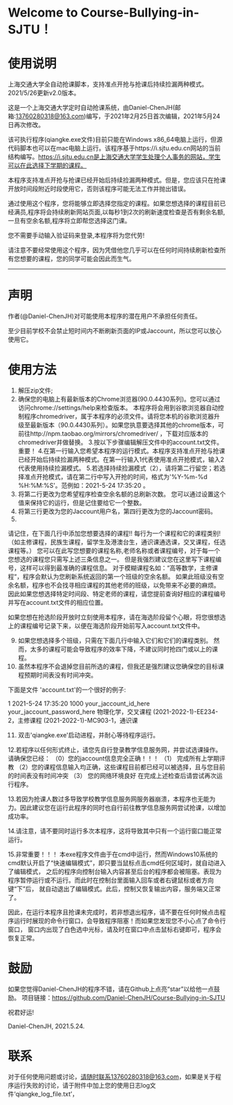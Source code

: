 # Welcome to Course-Bullying-in-SJTU！

# 使用说明

上海交通大学全自动抢课脚本，支持准点开抢与抢课后持续捡漏两种模式。2021/5/26更新v2.0版本。

这是一个上海交通大学定时自动抢课系统，由Daniel-ChenJH(邮箱:13760280318@163.com)编写，于2021年2月25日首次编辑，2021年5月24日再次修改。

该可执行程序(qiangke.exe文件)目前只能在Windows x86_64电脑上运行，但源代码脚本也可以在mac电脑上运行。该程序基于https://i.sjtu.edu.cn网站的当前结构编写。https://i.sjtu.edu.cn是上海交通大学学生处理个人事务的网站，学生可以在此选择下学期的课程。

本程序支持准点开抢与抢课已经开始后持续捡漏两种模式。但是，您应该只在抢课开放时间段附近时段使用它，否则该程序可能无法工作并抛出错误。

通过使用这个程序，您将能够立即选择您指定的课程。如果您想选择的课程目前已经满员,程序将会持续刷新网站页面,以每秒1到2次的刷新速度检查是否有剩余名额,一旦有空余名额,程序将立即帮您选择这门课。

您不需要手动输入验证码来登录,本程序将为您代劳!

请注意不要经常使用这个程序，因为凭借他您几乎可以在任何时间持续刷新检查所有您想要的课程，您的同学可能会因此而生气。

---

# 声明

作者(@Daniel-ChenJH)对可能使用本程序的潜在用户不承担任何责任。

至少目前学校不会禁止短时间内不断刷新页面的IP或Jaccount，所以您可以放心使用它。


# 使用方法

1. 解压zip文件;
2. 确保您的电脑上有最新版本的Chrome浏览器(90.0.4430系列)。您可以通过访问chrome://settings/help来检查版本。
   本程序将会用到谷歌浏览器自动控制程序chromedriver，属于本程序的必须文件。请将您本机的谷歌浏览器升级至最新版本（90.0.4430系列）。如果您执意要选择其他的chrome版本，可前往http://npm.taobao.org/mirrors/chromedriver/ ，下载对应版本的chromedriver并做替换。
   3.按以下步骤编辑解压文件中的account.txt文件。重要！
   4.在第一行输入您希望本程序的运行模式。本程序支持准点开抢与抢课已经开始后持续捡漏两种模式。在第一行输入1代表使用准点开抢模式，输入2代表使用持续捡漏模式。
   5.若选择持续捡漏模式（2），请将第二行留空；若选择准点开抢模式，请在第二行中写入开抢的时间，格式为'%Y-%m-%d %H:%M:%S'。范例如：2021-5-24 17:35:20 。
3. 将第二行更改为您希望程序检查空余名额的总刷新次数。
   您可以通过设置这个值来保持它的运行，但是记住要给它一个整数。
4. 将第三行更改为您的Jaccount用户名，第四行更改为您的Jaccount密码。
5.

请记住，在下面几行中添加您想要选择的课程!!
每行为一个课程和它的课程类别!（如主修课程，民族生课程，留学生及港澳台生，通识课通选课，交叉课程，任选课程等。）
您可以在此写您想要的课程名称,老师名称或者课程编号，对于每一个您想选的课程您只需写上述三条信息之一。
但是我强烈建议您在这里写下课程编号，这样可以得到最准确的课程信息。
对于模糊课程名如：“高等数学，主修课程“，程序会默认为您刷新系统返回的第一个班级的空余名额。
如果此班级没有空余名额，程序也不会找寻相应课程的其他老师的班级，以免带来不必要的麻烦。
因此如果您想选择特定时间段、特定老师的课程，请您提前查询好相应的课程编号并写在account.txt文件的相应位置。

如果您想在抢选阶段开放时立刻使用本程序，请在海选阶段留个心眼，将您很想选上的课程编号记录下来，以便在海选阶段开始前写入account.txt文件中。

9. 如果您想选择多个班级，只需在下面几行中输入它们和它们的课程类别。
   然而，太多的课程可能会导致程序的效率下降，不建议同时抢四门或以上的课程。
10. 虽然本程序不会退掉您目前所选的课程，但我还是强烈建议您确保您的目标课程预期时间表没有时间冲突。

下面是文件 'account.txt'的一个很好的例子:

1
2021-5-24 17:35:20
1000
your_jaccount_id_here
your_jaccount_password_here
物理化学，交叉课程
(2021-2022-1)-EE234-2，主修课程
(2021-2022-1)-MC903-1，通识课

11. 双击'qiangke.exe'启动进程，并耐心等待程序运行。

12.若程序以任何形式终止，请您先自行登录教学信息服务网，并尝试选课操作。请确保您已经：
（0）您的jaccount信息完全正确！！！
（1） 完成所有上学期评教
（2）您的课程信息输入均正确，这些课程目前都已经可以被选择，且与您目前的时间表没有时间冲突
（3） 您的网络环境良好
在完成上述检查后请尝试再次运行程序。

13.若因为抢课人数过多导致学校教学信息服务网服务器崩溃，本程序也无能为力。因此建议您在运行此程序的同时也自行前往教学信息服务网尝试抢课，以增加成功率。

14.请注意，请不要同时运行多次本程序，这将导致其中只有一个运行窗口能正常运行。

15.非常重要！！！
本exe程序文件由于在cmd中运行，然而Windows10系统的cmd默认开启了“快速编辑模式”，即只要当鼠标点击cmd任何区域时，就自动进入了编辑模式，
之后的程序向控制台输入内容甚至后台的程序都会被阻塞。表现为程序暂停运行或不运行。而此时在控制台里面输入回车或者右键鼠标或者方向键“下”后，
就自动退出了编辑模式。此后，控制又恢复输出内容，服务端又正常了。

因此，在运行本程序且抢课未完成时，若非想退出程序，请不要在任何时候点击程序运行时展现的命令行窗口，会导致程序阻塞！而如果您发现您不小心点了命令行窗口，
窗口内出现了白色选中光标，请及时在窗口中点击鼠标右键即可，程序会恢复正常。

# 鼓励

如果您觉得Daniel-ChenJH的程序不错，请在Github上点亮“star”以给他一点鼓励。
项目链接：https://github.com/Daniel-ChenJH/Course-Bullying-in-SJTU

祝君好运!

Daniel-ChenJH,
2021.5.24.


# 联系

对于任何使用问题或讨论，请随时联系13760280318@163.com，如果是关于程序运行失败的讨论，请于附件中加上您的使用日志log文件‘qiangke_log_file.txt’，

